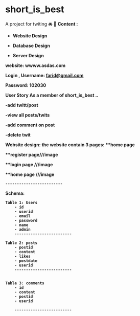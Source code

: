 # short_is_best

A project for twiting :oncoming_automobile:	:seedling:
<b>Content<b> :
- Website Design
 
- Database Design

- Server Design




<b>website<b>:  wwww.asdas.com


<b>Login<b> ,
Username: farid@gmail.com
  
Password: 102030

<b>User Story<b>
As a member of short_is_best ..

-add twitt/post

-view all posts/twits

-add comment on post

-delete twit



<b>Website design<b>:
the website contain 3 pages:
**home page

**register page///image 

**login page ///image

**home page ///image

	-------------------------
Schema:
```
Table 1: Users
	- id
	- userid
	- email
	- password
	- name
	- admin
	-------------------------

Table 2: posts
	- postid
	- content
	- likes
	- postdate
	- userid
	-------------------------
  

Table 3: comments
	- id
	- content
	- postid
	- userid

	-------------------------


